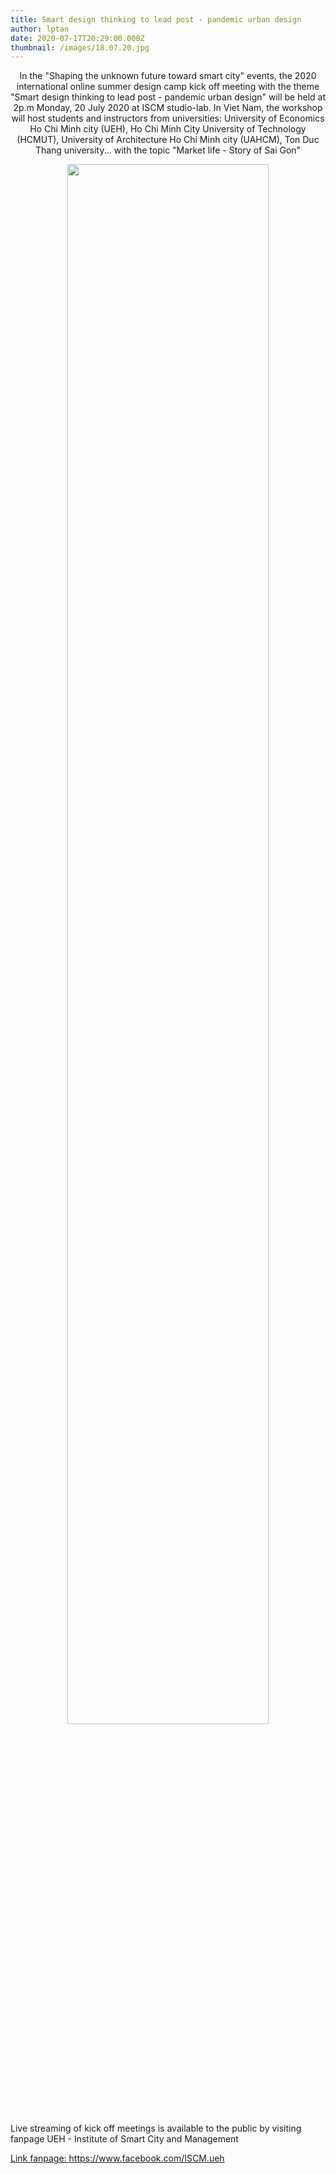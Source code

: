 ```yaml
---
title: Smart design thinking to lead post - pandemic urban design
author: lptan
date: 2020-07-17T20:29:00.000Z
thumbnail: /images/18.07.20.jpg
---
```

<p align="center"> In the "Shaping the unknown future toward smart city" events, the 2020 international online summer design camp kick off meeting with the theme "Smart design thinking to lead post - pandemic urban design" will be held at 2p.m Monday, 20 July 2020 at ISCM studio-lab. In Viet Nam, the workshop will host students and instructors from universities: University of Economics Ho Chi Minh city (UEH), Ho Chi Minh City University of Technology (HCMUT), University of Architecture Ho Chi Minh city (UAHCM), Ton Duc Thang university... with the topic "Market life - Story of Sai Gon"
<div align="center"> <img align="center" width="80%" src="/images/18.07.20.jpg"/> </div>

Live streaming of kick off meetings is available to the public by visiting fanpage UEH - Institute of Smart City and Management

<a href=" https://www.facebook.com/ISCM.ueh">Link fanpage: https://www.facebook.com/ISCM.ueh</a>

